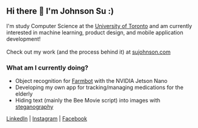 ## Hi there 👋  I'm Johnson Su :)

I'm study Computer Science at the [University of Toronto](https://www.utsc.utoronto.ca/home/) and am currently interested in machine learning, product design, and mobile application development!</br></br>
Check out my work (and the process behind it) at [sujohnson.com](https://sujohnson.com/)

### What am I currently doing?
 -   Object recognition for [Farmbot](https://farm.bot/) with the NVIDIA Jetson Nano</br>
 -   Developing my own app for tracking/managing medications for the elderly</br>
 -   Hiding text (mainly the Bee Movie script) into images with [steganography](https://en.wikipedia.org/wiki/Steganography)</br>
 
[LinkedIn](https://www.linkedin.com/in/johnson-su/) | [Instagram](https://www.instagram.com/johnson.s.u/) | [Facebook](https://www.facebook.com/CrispyCrunchCapt)


